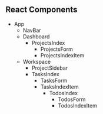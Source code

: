 ## React Components
* App
  * NavBar
  * Dashboard
    * ProjectsIndex
      * ProjectsForm
      * ProjectsIndexItem
  * Workspace
    * ProjectSidebar
    * TasksIndex
      * TasksForm
      * TasksIndexItem
        * TodosIndex
          * TodosForm
          * TodosIndexItem
